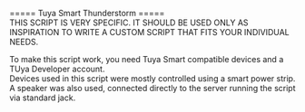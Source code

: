 ===== Tuya Smart Thunderstorm =====  
THIS SCRIPT IS VERY SPECIFIC. IT SHOULD BE USED ONLY AS INSPIRATION TO WRITE A CUSTOM SCRIPT THAT FITS YOUR INDIVIDUAL NEEDS.  

To make this script work, you need Tuya Smart compatible devices and a TUya Developer account.  
Devices used in this script were mostly controlled using a smart power strip.  
A speaker was also used, connected directly to the server running the script via standard jack.
